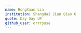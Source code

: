 ```yaml
---
name: HongXuan Lin
institution: ShangHai Jian Qiao U
quote: Day Day UP
github_user: orrrpuse
---
```

